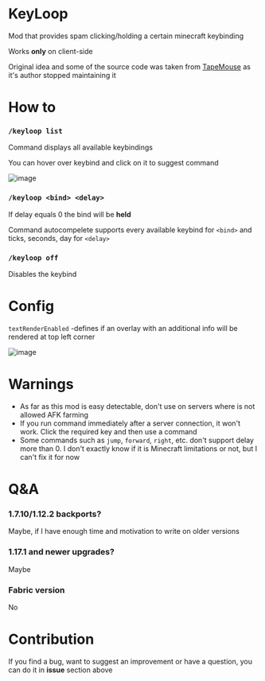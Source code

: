 # KeyLoop

Mod that provides spam clicking/holding a certain minecraft keybinding

Works **only** on client-side

Original idea and some of the source code was taken from [TapeMouse](https://github.com/dries007/TapeMouse) as it's author stopped maintaining it
# How to
### `/keyloop list`
Command displays all available keybindings

You can hover over keybind and click on it to suggest command

![image](https://user-images.githubusercontent.com/26070304/141831414-f55cf569-125c-44e0-8b83-58db7c5a38a7.png)

### `/keyloop <bind> <delay>`
If delay equals 0 the bind will be **held**

Command autocompelete supports every available keybind for `<bind>` and ticks, seconds, day for `<delay>`

### `/keyloop off`
Disables the keybind

# Config
```textRenderEnabled``` -defines if an overlay with an additional info will be rendered at top left corner

![image](https://user-images.githubusercontent.com/26070304/141831508-a629ad9e-6820-4e07-bf85-f6f390e524c6.png)

# Warnings
- As far as this mod is easy detectable, don't use on servers where is not allowed AFK farming
- If you run command immediately after a server connection, it won't work. Click the required key and then use a command
- Some commands such as `jump`, `forward`, `right`, etc. don't support delay more than 0. I don't exactly know if it is Minecraft limitations or not, but I can't fix it for now

# Q&A
### **1.7.10/1.12.2 backports?**

Maybe, if I have enough time and motivation to write on older versions

### **1.17.1 and newer upgrades?**

Maybe

### **Fabric version**

No

# Contribution
If you find a bug, want to suggest an improvement or have a question, you can do it in **issue** section above
